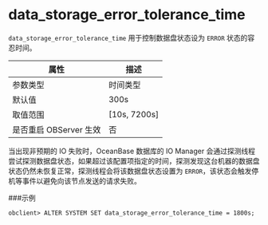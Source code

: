 data_storage_error_tolerance_time
==============================================

`data_storage_error_tolerance_time` 用于控制数据盘状态设为 `ERROR` 状态的容忍时间。

|        属性        |     描述     |
|------------------|------------|
| 参数类型             | 时间类型         |
| 默认值              | 300s         |
| 取值范围             | [10s, 7200s] |
| 是否重启 OBServer 生效 | 否          |
当出现非预期的 IO 失败时，OceanBase 数据库的 IO Manager 会通过探测线程尝试探测数据盘状态，如果超过该配置项指定的时间，探测发现这台机器的数据盘状态仍然未恢复正常，探测线程会将该数据盘状态设置为 `ERROR`，该状态会触发停机等事件以避免向该节点发送的请求失败。

###示例

    obclient> ALTER SYSTEM SET data_storage_error_tolerance_time = 1800s;